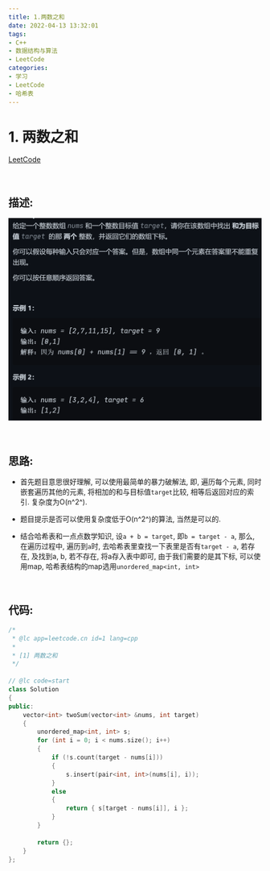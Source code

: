 ```yaml
---
title: 1.两数之和
date: 2022-04-13 13:32:01
tags:
- C++
- 数据结构与算法
- LeetCode
categories:
- 学习
- LeetCode
- 哈希表
---
```


# 1. 两数之和

[LeetCode](https://leetcode-cn.com/problems/two-sum/)

</br>

## 描述:

![image-20220413133649281](https://raw.githubusercontent.com/imxlq/image-bed-2021/main/img/20220413135745.png)

</br>

## 思路:

* 首先题目意思很好理解, 可以使用最简单的暴力破解法, 即, 遍历每个元素, 同时嵌套遍历其他的元素, 将相加的和与目标值`target`比较, 相等后返回对应的索引. 复杂度为O(n^2^).

* 题目提示是否可以使用复杂度低于O(n^2^)的算法, 当然是可以的. 

* 结合哈希表和一点点数学知识, 设`a + b = target`, 即`b = target - a`, 那么, 在遍历过程中, 遍历到`a`时, 去哈希表里查找一下表里是否有`target - a`, 若存在, 及找到a, b, 若不存在, 将a存入表中即可, 由于我们需要的是其下标, 可以使用map, 哈希表结构的map选用`unordered_map<int, int>`

  </br>

## 代码:

```C++
/*
 * @lc app=leetcode.cn id=1 lang=cpp
 *
 * [1] 两数之和
 */

// @lc code=start
class Solution
{
public:
    vector<int> twoSum(vector<int> &nums, int target)
    {
        unordered_map<int, int> s;
        for (int i = 0; i < nums.size(); i++)
        {
            if (!s.count(target - nums[i]))
            {
                s.insert(pair<int, int>(nums[i], i));
            }
            else
            {
                return { s[target - nums[i]], i };
            }
        }

        return {};
    }
};
```

